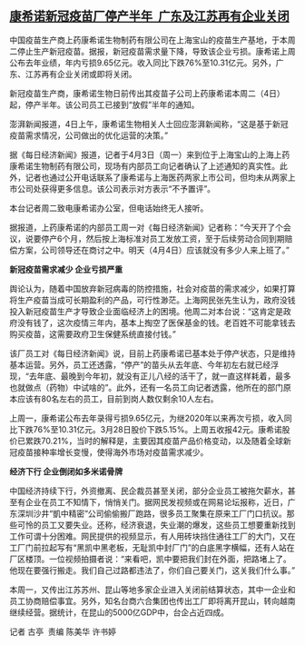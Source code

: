 <!--1680587640000-->
[康希诺新冠疫苗厂停产半年  广东及江苏再有企业关闭](https://www.rfa.org/mandarin/yataibaodao/jingmao/gt1-04042023014734.html)
------

<p><span style="font-weight: 400;">中国疫苗生产商上药康希诺生物制药有限公司在上海宝山的疫苗生产基地，于本周二停止生产新冠疫苗。据报，新冠疫苗需求量下降，导致该企业亏损。康希诺上周公布去年业绩，年内亏损9.65亿元。收入同比下跌76%至10.31亿元。另外，广东、江苏再有企业关闭或即将关闭。</span></p><p><span style="font-weight: 400;">新冠疫苗生产商，康希诺生物日前传出其疫苗子公司上药康希诺本周二（4日）起，停产半年。该公司员工已接到“放假”半年的通知。</span></p><p><span style="font-weight: 400;">澎湃新闻报道，4日上午，康希诺生物相关人士回应澎湃新闻称，“这是基于新冠疫苗需求情况，公司做出的优化运营的决策。”</span></p><p><span style="font-weight: 400;">据《每日经济新闻》报道，记者于4月3日（周一）来到位于上海宝山的上海上药康希诺生物制药有限公司，现场有内部员工向记者确认了上述通知的真实性。此外，记者也通过公开电话联系了康希诺与上海医药两家上市公司，但均未从两家上市公司处获得更多信息。该公司表示对方表示“不予置评”。</span></p><p><span style="font-weight: 400;">本台记者周二致电康希诺办公室，但电话始终无人接听。</span></p><p></p><p><span style="font-weight: 400;">据报道，上药康希诺的内部员工周一对《每日经济新闻》记者称：“今天开了个会议，说要停产6个月，然后按上海标准对员工发放工资，至于后续劳动合同到期赔偿方案，公司领导还在商讨之中。明天（4月4日）应该就没有多少人来上班了。”</span></p><p></p><p><b>新冠疫苗需求减少 企业亏损严重</b></p><p><span style="font-weight: 400;">舆论认为，随着中国放弃新冠病毒的防控措施，社会对疫苗的需求减少，如果打算将生产疫苗当成可长期盈利的产品，可行性渺茫。上海网民张先生认为，政府没钱投入新冠疫苗生产才导致企业面临经济上的困境。他周二对本台说：“这肯定是政府没有钱了，这次疫情三年内，基本上掏空了医保基金的钱。老百姓不可能拿钱去购买疫苗，这需要政府卫生保健系统直接付钱。”</span></p><p></p><p><span style="font-weight: 400;">该厂</span><span style="font-weight: 400;">员工对《</span><span style="font-weight: 400;">每日经济新闻》</span><span style="font-weight: 400;">说，</span><span style="font-weight: 400;">目前上药康希诺已基本处于停产状态，只是维持基本运营。另外，员工还透露，“停产”的苗头从去年底、今年初左右就已经浮现，“去年底、最晚到今年初，就没有正儿八经的活干了，就一直这样耗着，最多也就做点（药物）中试啥的”。此外，还有一名员工向记者透露，他所在的部门原本应该有80名左右的员工，目前到岗人数仅剩余10人左右。</span></p><p></p><p><span style="font-weight: 400;">上周一，康希诺公布去年录得亏损9.65亿元，为继2020年以来再次亏损，收入同比下跌76%至10.31亿元。3月28日股价下跌5.15%。上周五收报42元。康希诺股价已累跌70.21%，当时的解释是，主要因其疫苗产品价格变动，以及随着全球新冠疫苗接种率增长变慢，使得海外市场对疫苗需求减少。</span></p><p></p><p><b>经济下行 企业倒闭如多米诺骨牌</b></p><p><span style="font-weight: 400;">中国经济持续下行，外资撤离、民企裁员甚至关闭，部分企业员工被拖欠薪水，甚至有企业在员工不知情下，悄悄关门。据网民发视频或在网易论坛报称，近日，广东深圳沙井“凱中精密”公司偷偷搬厂跑路，很多员工聚集在原来工厂门口抗议。那些可怜的员工又要失业。还称，经济衰退，失业潮的爆发，这些员工想要重新找到工作可谓十分困难。网民提供的视频显示，有人用砖块挡住通往工厂的大门，又在工厂门前拉起写有“黑凯中黑老板，无耻凯中封厂门”的白底黑字横幅，还有人站在厂区楼顶。一位视频拍摄者说：“来看吧，凯中要把我们封在外面，把路堵上了。他现在要强行搬走。我们自己过路都违法了，你们自己要关门，这关我们什么事。”</span></p><p></p><p><span style="font-weight: 400;">本周一，又传出江苏苏州、昆山等地多家企业进入关闭前结算状态，其中一企业和员工协商赔偿事宜。另外，知名台商六合集团也传出工厂即将离开昆山，转向越南继续经营。据统计，在昆山的5000亿GDP中，台企占近四成。</span></p><p></p><p><span style="font-weight: 400;">记者 古亭  责编 陈美华 许书婷</span></p><p><br style="font-weight: 400;"/><br style="font-weight: 400;"/></p>
